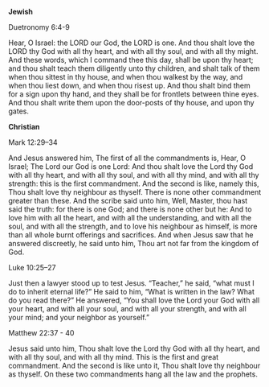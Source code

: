 **Jewish**

Duetronomy 6:4-9

Hear, O Israel: the LORD our God, the LORD is one. And thou shalt love the LORD thy God with all thy heart, and with all thy soul, and with all thy might. And these words, which I command thee this day, shall be upon thy heart; and thou shalt teach them diligently unto thy children, and shalt talk of them when thou sittest in thy house, and when thou walkest by the way, and when thou liest down, and when thou risest up. And thou shalt bind them for a sign upon thy hand, and they shall be for frontlets between thine eyes. And thou shalt write them upon the door-posts of thy house, and upon thy gates.

**Christian**

Mark 12:29–34 

And Jesus answered him, The first of all the commandments is, Hear, O Israel; The Lord our God is one Lord: And thou shalt love the Lord thy God with all thy heart, and with all thy soul, and with all thy mind, and with all thy strength: this is the first commandment. And the second is like, namely this, Thou shalt love thy neighbour as thyself. There is none other commandment greater than these. And the scribe said unto him, Well, Master, thou hast said the truth: for there is one God; and there is none other but he: And to love him with all the heart, and with all the understanding, and with all the soul, and with all the strength, and to love his neighbour as himself, is more than all whole burnt offerings and sacrifices. And when Jesus saw that he answered discreetly, he said unto him, Thou art not far from the kingdom of God.

Luke 10:25–27

Just then a lawyer stood up to test Jesus. “Teacher,” he said, “what must I do to inherit eternal life?” He said to him, “What is written in the law? What do you read there?” He answered, “You shall love the Lord your God with all your heart, and with all your soul, and with all your strength, and with all your mind; and your neighbor as yourself.”

Matthew 22:37 - 40

Jesus said unto him, Thou shalt love the Lord thy God with all thy heart, and with all thy soul, and with all thy mind. This is the first and great commandment. And the second is like unto it, Thou shalt love thy neighbour as thyself. On these two commandments hang all the law and the prophets.
